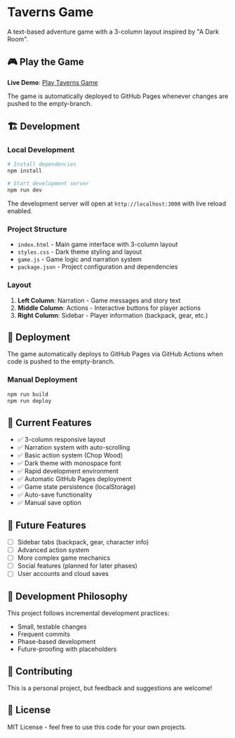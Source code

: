 # Taverns Game

A text-based adventure game with a 3-column layout inspired by "A Dark Room".

## 🎮 Play the Game

**Live Demo**: [Play Taverns Game](https://bearjcc.github.io/taverns/)

The game is automatically deployed to GitHub Pages whenever changes are pushed to the empty-branch.

## 🏗️ Development

### Local Development
```bash
# Install dependencies
npm install

# Start development server
npm run dev
```

The development server will open at `http://localhost:3000` with live reload enabled.

### Project Structure
- `index.html` - Main game interface with 3-column layout
- `styles.css` - Dark theme styling and layout
- `game.js` - Game logic and narration system
- `package.json` - Project configuration and dependencies

### Layout
1. **Left Column**: Narration - Game messages and story text
2. **Middle Column**: Actions - Interactive buttons for player actions
3. **Right Column**: Sidebar - Player information (backpack, gear, etc.)

## 🚀 Deployment

The game automatically deploys to GitHub Pages via GitHub Actions when code is pushed to the empty-branch.

### Manual Deployment
```bash
npm run build
npm run deploy
```

## 🎯 Current Features

- ✅ 3-column responsive layout
- ✅ Narration system with auto-scrolling
- ✅ Basic action system (Chop Wood)
- ✅ Dark theme with monospace font
- ✅ Rapid development environment
- ✅ Automatic GitHub Pages deployment
- ✅ Game state persistence (localStorage)
- ✅ Auto-save functionality
- ✅ Manual save option

## 🔮 Future Features

- [ ] Sidebar tabs (backpack, gear, character info)
- [ ] Advanced action system
- [ ] More complex game mechanics
- [ ] Social features (planned for later phases)
- [ ] User accounts and cloud saves

## 📝 Development Philosophy

This project follows incremental development practices:
- Small, testable changes
- Frequent commits
- Phase-based development
- Future-proofing with placeholders

## 🤝 Contributing

This is a personal project, but feedback and suggestions are welcome!

## 📄 License

MIT License - feel free to use this code for your own projects. 